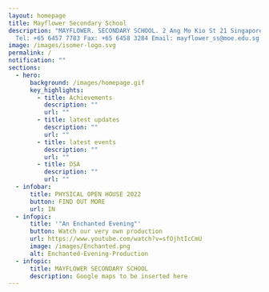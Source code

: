```yaml
---
layout: homepage
title: Mayflower Secondary School
description: "MAYFLOWER. SECONDARY SCHOOL. 2 Ang Mo Kio St 21 Singapore 569384
  Tel: +65 6457 7783 Fax: +65 6458 3284 Email: mayflower_ss@moe.edu.sg."
image: /images/isomer-logo.svg
permalink: /
notification: ""
sections:
  - hero:
      background: /images/homepage.gif
      key_highlights:
        - title: Achievements
          description: ""
          url: ""
        - title: latest updates
          description: ""
          url: ""
        - title: latest events
          description: ""
          url: ""
        - title: DSA
          description: ""
          url: ""
  - infobar:
      title: PHYSICAL OPEN HOUSE 2022
      button: FIND OUT MORE
      url: IN
  - infopic:
      title: '"An Enchanted Evening"'
      button: Watch our very own production
      url: https://www.youtube.com/watch?v=sfOjhtIcCmU
      image: /images/Enchanted.png
      alt: Enchanted-Evening-Production
  - infopic:
      title: MAYFLOWER SECONDARY SCHOOL
      description: Google maps to be inserted here
---
```

